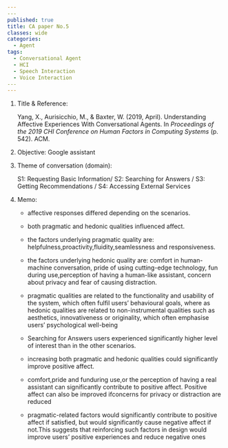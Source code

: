 ```yaml
---
​---
published: true
title: CA paper No.5
classes: wide
categories:
  - Agent
tags:
  - Conversational Agent
  - HCI
  - Speech Interaction
  - Voice Interaction
​---
---
```




1. Title & Reference: 

   Yang, X., Aurisicchio, M., & Baxter, W. (2019, April). Understanding Affective Experiences With Conversational Agents. In *Proceedings of the 2019 CHI Conference on Human Factors in Computing Systems* (p. 542). ACM.

2. Objective: Google assistant

3. Theme of conversation (domain): 

   S1: Requesting Basic Information/ S2: Searching for Answers / S3: Getting Recommendations / S4: Accessing External Services

4. Memo: 

   * affective responses differed depending on the scenarios. 
   * both pragmatic and hedonic qualities influenced affect.
   * the factors underlying pragmatic quality are: helpfulness,proactivity,fluidity,seamlessness and responsiveness.
   * the factors underlying hedonic quality are: comfort in human-machine conversation, pride of using cutting-edge technology, fun during use,perception of having a human-like assistant, concern about privacy and fear of causing distraction.

   * pragmatic qualities are related to the functionality and usability of the system, which often fulfil users’ behavioural goals, where as hedonic qualities are related to non-instrumental qualities such as aesthetics, innovativeness or originality, which often emphasise users’ psychological well-being

   * Searching for Answers users experienced significantly higher level of interest than in the other scenarios.

   * increasing both pragmatic and hedonic qualities could significantly improve positive affect.

   * comfort,pride and funduring use,or the perception of having a real assistant can significantly contribute to positive affect. Positive affect can also be improved ifconcerns for privacy or distraction are reduced

   * pragmatic-related factors would significantly contribute to positive affect if satisfied, but would significantly cause negative affect if not.This suggests that reinforcing such factors in design would improve users’ positive experiences and reduce negative ones



